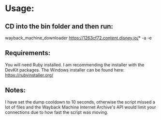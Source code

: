 # Usage:


## CD into the bin folder and then run:

wayback_machine_downloader https://1263cf72.content.disney.io/* -a -e


## Requirements:

You will need Ruby installed. I am recommending the installer with the DevKit packages. The Windows installer can be found here: https://rubyinstaller.org/


## Notes:

I have set the dump cooldown to 10 seconds, otherwise the script missed a lot of files and the Wayback Machine Internet Archive's API would limit your connections due to how fast the script was moving.
